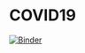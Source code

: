 # COVID19

[![Binder](https://mybinder.org/badge_logo.svg)](https://mybinder.org/v2/gh/jlcatonjr/COVID19/f83af58e357b47dd24eb033c8122d542b2c34c41)

